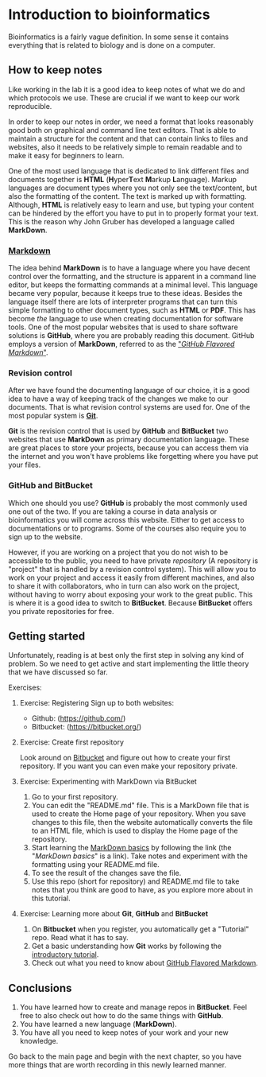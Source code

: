 # Introduction to bioinformatics

Bioinformatics is a fairly vague definition. In some sense it contains
everything that is related to biology and is done on a computer.

## How to keep notes
Like working in the lab it is a good idea to keep notes of what we do
and which protocols we use. These are crucial if we want to keep our
work reproducible.

In order to keep our notes in order, we need a format that looks
reasonably good both on graphical and command line text editors. That
is able to maintain a structure for the content and that can contain
links to files and websites, also it needs to be relatively simple to
remain readable and to make it easy for beginners to learn.

One of the most used language that is dedicated to link different
files and documents together is **HTML** (**H**yper**T**ext **M**arkup
**L**anguage). Markup languages are document types where you not only
see the text/content, but also the formatting of the content. The text
is marked up with formatting. Although, **HTML** is relatively easy to
learn and use, but typing your content can be hindered by the effort
you have to put in to properly format your text. This is the reason
why John Gruber has developed a language called **MarkDown**.


### [Markdown](https://daringfireball.net/projects/markdown/basics)
The idea behind **MarkDown** is to have a language where you have
decent control over the formatting, and the structure is apparent in a
command line editor, but keeps the formatting commands at a minimal level.
This language became very popular, because it keeps true to these
ideas. Besides the language itself there are lots of interpreter
programs that can turn this simple formatting to other document types,
such as **HTML** or **PDF**. This has become _the_ language to use
when creating documentation for software tools. One of the most
popular websites that is used to share software solutions is
**GitHub**, where you are probably reading this document.
GitHub employs a version of **MarkDown**, referred to as the ["_GitHub
Flavored Markdown_"](https://help.github.com/categories/writing-on-github/).

### Revision control
After we have found the documenting language of our choice, it is a
good idea to have a way of keeping track of the changes we make to our
documents. That is what revision control systems are used for. One of the
most popular system is [**Git**](https://git-scm.com/).

**Git** is the revision control that is used by **GitHub** and
**BitBucket** two websites that use **MarkDown** as primary
documentation language. These are great places to store your projects,
because you can access them via the internet and you won't have
problems like forgetting where you have put your files.

### GitHub and BitBucket
Which one should you use? **GitHub** is probably the most commonly
used one out of the two. If you are taking a course in data analysis
or bioinformatics you will come across this website. Either to get
access to documentations or to programs. Some of the courses also
require you to sign up to the website.

However, if you are working on a project that you do not wish to be
accessible to the public, you need to have private _repository_ (A
repository is "project" that is handled by a revision control
system). This will allow you to work on your project and access it
easily from different machines, and also to share it with
collaborators, who in turn can also work on the project, without
having to worry about exposing your work to the great public. This is
where it is a good idea to switch to **BitBucket**. Because
**BitBucket** offers you private repositories for free.

## Getting started
Unfortunately, reading is at best only the first step in solving any
kind of problem. So we need to get active and start implementing the
little theory that we have discussed so far.

Exercises:
1. Exercise: Registering
    Sign up to both websites:
    - Github: (https://github.com/)
	- Bitbucket: (https://bitbucket.org/)

2. Exercise: Create first repository

    Look around on [Bitbucket](https://bitbucket.org/) and figure
    out how to create your first repository. If you want you can
    even 	make your repository private.

3. Exercise: Experimenting with MarkDown via BitBucket

    1. Go to your first repository.
    2. You can edit the "README.md" file. This is a MarkDown file that
       is used to create the Home page of your repository. When you
       save changes to this file, then the website automatically
       converts the file to an HTML file, which is used to display the
       Home page of the repository.
	4. Start learning the
	   [MarkDown basics](https://daringfireball.net/projects/markdown/basics)
	   by following the link (the "_MarkDown basics_" is a link).
	   Take notes and experiment with the formatting using your
	   README.md file.
	5. To see the result of the changes save the file.
	6. Use this repo (short for repository) and README.md file to take
       notes that you think are good to have, as you explore more
       about in this tutorial.

4. Exercise: Learning more about **Git**, **GitHub** and **BitBucket**

    1. On **Bitbucket** when you register, you automatically get a
       "Tutorial" repo. Read what it has to say.
	2. Get a basic understanding how **Git** works by following the
       [introductory tutorial](https://try.github.io/levels/1/challenges/1).
	3. Check out what you need to know about
       [GitHub Flavored Markdown](https://help.github.com/categories/writing-on-github/).

## Conclusions
1. You have learned how to create and manage repos in
   **BitBucket**. Feel free to also check out how to do the same
   things with **GitHub**.
2. You have learned a new language (**MarkDown**).
3. You have all you need to keep notes of your work and your new
   knowledge.

Go back to the main page and begin with the next chapter, so you have
more things that are worth recording in this newly learned manner.
